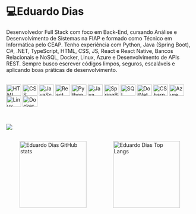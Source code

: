# 💻Eduardo Dias

Desenvolvedor Full Stack com foco em Back-End, cursando Análise e Desenvolvimento de Sistemas na FIAP e formado como Técnico em Informática pelo CEAP.
Tenho experiência com Python, Java (Spring Boot), C#, .NET, TypeScript, HTML, CSS, JS, React e React Native, Bancos Relacionais e NoSQL, Docker, Linux, Azure e Desenvolvimento de APIs REST. 
Sempre busco escrever códigos limpos, seguros, escaláveis e aplicando boas práticas de desenvolvimento.

<div style="display: inline_block"><br>
  <img align="center" alt="HTML" height="30" width="40" src="https://cdn.jsdelivr.net/gh/devicons/devicon@latest/icons/html5/html5-original.svg">
  <img align="center" alt="CSS" height="30" width="40" src="https://cdn.jsdelivr.net/gh/devicons/devicon@latest/icons/css3/css3-original.svg">
  <img align="center" alt="JavaScript" height="30" width="40" src="https://cdn.jsdelivr.net/gh/devicons/devicon@latest/icons/javascript/javascript-original.svg">
  <img align="center" alt="React" height="30" width="40" src="https://cdn.jsdelivr.net/gh/devicons/devicon@latest/icons/react/react-original.svg">
  <img align="center" alt="Python" height="30" width="40" src="https://cdn.jsdelivr.net/gh/devicons/devicon@latest/icons/python/python-original.svg">
  <img align="center" alt="Java" height="30" width="40" src="https://cdn.jsdelivr.net/gh/devicons/devicon@latest/icons/java/java-original.svg">
  <img align="center" alt="SpringBoot" height="30" width="40" src="https://cdn.jsdelivr.net/gh/devicons/devicon@latest/icons/spring/spring-original.svg"> 
  <img align="center" alt="SQL" height="30" width="40" src="https://cdn.jsdelivr.net/gh/devicons/devicon@latest/icons/sqldeveloper/sqldeveloper-original.svg">
  <img align="center" alt="DotNet" height="30" width="40" src="https://cdn.jsdelivr.net/gh/devicons/devicon@latest/icons/dot-net/dot-net-plain-wordmark.svg">    
  <img align="center" alt="CSharp" height="30" width="40" src="https://cdn.jsdelivr.net/gh/devicons/devicon@latest/icons/csharp/csharp-original.svg">
  <img align="center" alt="Azure" height="30" width="40" src="https://cdn.jsdelivr.net/gh/devicons/devicon@latest/icons/azure/azure-original.svg">
  <img align="center" alt="Linux" height="30" width="40" src="https://cdn.jsdelivr.net/gh/devicons/devicon@latest/icons/linux/linux-original.svg">
  <img align="center" alt="Docker" height="30" width="40" src="https://cdn.jsdelivr.net/gh/devicons/devicon@latest/icons/docker/docker-plain.svg">      
</div>

##

<div><br>
  <a href="https://www.linkedin.com/in/eduardo-gdias/" target="_blank"><img src="https://img.shields.io/badge/-LinkedIn-%230077B5?style=for-the-badge&logo=linkedin&logoColor=white"/>
  </a> 
</div>

##

<div style="flex: 1; display: flex; align-items: center; justify-content: space-around;">
<img 
        src="https://github-readme-stats.vercel.app/api?username=eduardogdias&show_icons=true&theme=transparent&include_all_commits=true&locale=pt-br"
        alt="Eduardo Dias GitHub stats" 
        style="height: 180px;"
>
<img 
        src="https://github-readme-stats.vercel.app/api/top-langs/?username=eduardogdias&theme=transparent&layout=compact&custom_title=Tecnologias&langs_count=9"
        alt="Eduardo Dias Top Langs" 
        style="height: 180px;"
>
</div>



